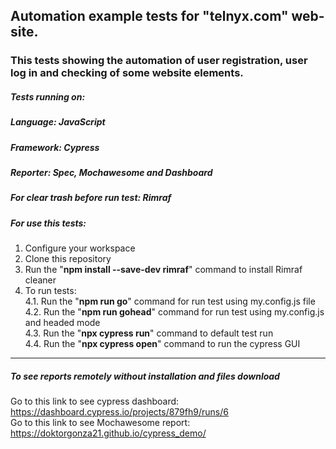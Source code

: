 ## Automation example tests for "telnyx.com" web-site.

### This tests showing the automation of user registration, user log in and checking of some website elements.

##### **Tests running on:**

##### **Language:** JavaScript
##### **Framework:** Cypress
##### **Reporter:** Spec, Mochawesome and Dashboard
##### **For clear trash before run test:** Rimraf

##### **For use this tests:**

1. Configure your workspace<br>
2. Clone this repository
3. Run the "**npm install --save-dev rimraf**" command to install Rimraf cleaner
4. To run tests:<br>
    4.1. Run the "**npm run go**" command for run test using my.config.js file<br>
    4.2. Run the "**npm run gohead**" command for run test using my.config.js and headed mode<br>
    4.3. Run the "**npx cypress run**" command to default test run<br>
    4.4. Run the "**npx cypress open**" command to run the cypress GUI    

---------------------------------------------------------------------------------------
##### **To see reports remotely without installation and files download**
Go to this link to see cypress dashboard: https://dashboard.cypress.io/projects/879fh9/runs/6 <br>
Go to this link to see Mochawesome report: https://doktorgonza21.github.io/cypress_demo/



